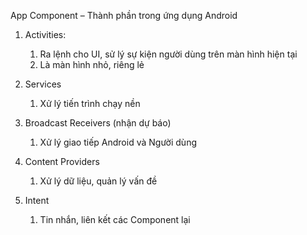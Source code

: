 App Component – Thành phần trong ứng dụng Android
1.	Activities:
    1. Ra lệnh cho UI, sử lý sự kiện người dùng trên màn hình hiện tại
    2. Là màn hình nhỏ, riêng lẻ

2.	Services
    1. Xử lý tiến trình chạy nền

3.	Broadcast Receivers (nhận dự báo)
    1. Xử lý giao tiếp Android và Người dùng

4.	Content Providers
    1. Xử lý dữ liệu, quản lý vấn đề

5.	Intent
    1. Tin nhắn, liên kết các Component lại
